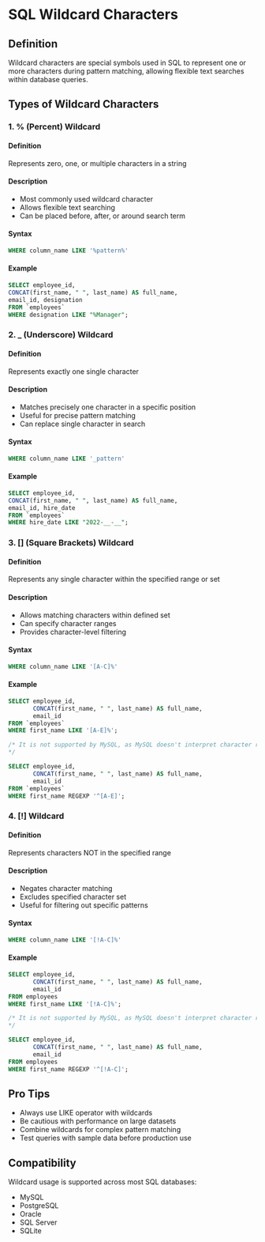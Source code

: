 # SQL Wildcard Characters

## Definition
Wildcard characters are special symbols used in SQL to represent one or more characters during pattern matching, allowing flexible text searches within database queries.

## Types of Wildcard Characters

### 1. % (Percent) Wildcard
#### Definition
Represents zero, one, or multiple characters in a string

#### Description
- Most commonly used wildcard character
- Allows flexible text searching
- Can be placed before, after, or around search term

#### Syntax
```sql
WHERE column_name LIKE '%pattern%'
```

#### Example
```sql
SELECT employee_id,
CONCAT(first_name, " ", last_name) AS full_name,
email_id, designation
FROM `employees`
WHERE designation LIKE "%Manager";
```

### 2. _ (Underscore) Wildcard
#### Definition
Represents exactly one single character

#### Description
- Matches precisely one character in a specific position
- Useful for precise pattern matching
- Can replace single character in search

#### Syntax
```sql
WHERE column_name LIKE '_pattern'
```

#### Example
```sql
SELECT employee_id,
CONCAT(first_name, " ", last_name) AS full_name,
email_id, hire_date
FROM `employees`
WHERE hire_date LIKE "2022-__-__";
```

### 3. [] (Square Brackets) Wildcard
#### Definition
Represents any single character within the specified range or set

#### Description
- Allows matching characters within defined set
- Can specify character ranges
- Provides character-level filtering

#### Syntax
```sql
WHERE column_name LIKE '[A-C]%'
```

#### Example
```sql
SELECT employee_id,
       CONCAT(first_name, " ", last_name) AS full_name,
       email_id
FROM `employees`
WHERE first_name LIKE '[A-E]%';

/* It is not supported by MySQL, as MySQL doesn't interpret character ranges like [A-E] in the LIKE clause. Instead, you can use a combination of conditions with OR or use REGEXP for pattern matching.
*/

SELECT employee_id,
       CONCAT(first_name, " ", last_name) AS full_name,
       email_id
FROM `employees`
WHERE first_name REGEXP '^[A-E]';
```

### 4. [!] Wildcard
#### Definition
Represents characters NOT in the specified range

#### Description
- Negates character matching
- Excludes specified character set
- Useful for filtering out specific patterns

#### Syntax
```sql
WHERE column_name LIKE '[!A-C]%'
```

#### Example
```sql
SELECT employee_id,
       CONCAT(first_name, " ", last_name) AS full_name,
       email_id
FROM employees
WHERE first_name LIKE '[!A-C]%';

/* It is not supported by MySQL, as MySQL doesn't interpret character ranges like [A-E] in the LIKE clause. Instead, you can use a combination of conditions with OR or use REGEXP for pattern matching.
*/

SELECT employee_id,
       CONCAT(first_name, " ", last_name) AS full_name,
       email_id
FROM employees
WHERE first_name REGEXP '^[!A-C]';

```

## Pro Tips
- Always use LIKE operator with wildcards
- Be cautious with performance on large datasets
- Combine wildcards for complex pattern matching
- Test queries with sample data before production use

## Compatibility
Wildcard usage is supported across most SQL databases:
- MySQL
- PostgreSQL
- Oracle
- SQL Server
- SQLite